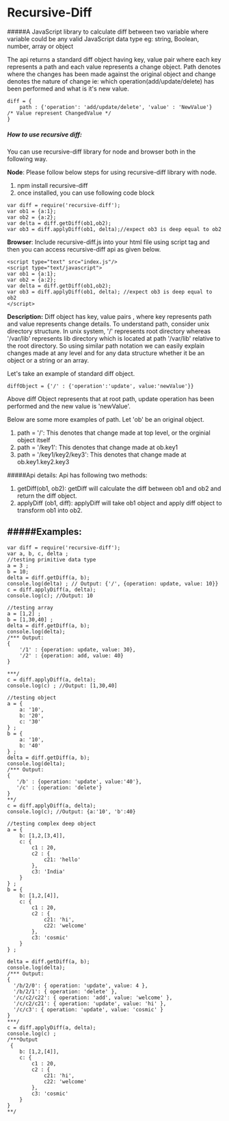 # Recursive-Diff
#####A JavaScript library to calculate diff between two variable where variable could be any valid JavaScript data type eg: string, Boolean, number, array or object

The api returns a standard diff object having key, value pair where each key represents a path and each value represents a change object. Path denotes where the changes has been made against the original object and change denotes the nature of change ie: which operation(add/update/delete) has been performed and what is it's new value.

```
diff = {
	path : {'operation': 'add/update/delete', 'value' : 'NewValue'}  /* Value represent ChangedValue */
}
```

##### How to use recursive diff:
You can use recursive-diff library for node and browser both in the following way.

**Node**: Please follow below steps for using recursive-diff library with node.

1. npm install recursive-diff 
2. once installed, you can use following code block
```
var diff = require('recursive-diff');
var ob1 = {a:1};
var ob2 = {a:2};
var delta = diff.getDiff(ob1,ob2);
var ob3 = diff.applyDiff(ob1, delta);//expect ob3 is deep equal to ob2

```
**Browser**: Include recursive-diff.js into your html file using script tag and then you can access recursive-diff api  as given below.

```
<script type="text" src="index.js"/>
<script type="text/javascript">
var ob1 = {a:1};
var ob2 = {a:2};
var delta = diff.getDiff(ob1,ob2);
var ob3 = diff.applyDiff(ob1, delta); //expect ob3 is deep equal to ob2
</script>
```

**Description:** Diff object has key, value pairs , where key represents path and value represents change details. To understand path, consider unix directory structure. In unix system, '/' represents root directory whereas '/var/lib' represents lib directory which is located at path '/var/lib' relative to the root directory.
So using similar path notation we can easily explain changes made at any level and for any data structure whether it be an object or a string or an array.

Let's take an example of standard diff object. 
```
diffObject = {'/' : {'operation':'update', value:'newValue'}} 
```
Above diff Object represents that at root path, update operation has been performed and the new value is 'newValue'.

Below are some more examples of path. Let 'ob' be an original object.

1.  path = '/': This denotes that change made at top level, or the orginial object itself 
2.  path = '/key1': This denotes that change made at ob.key1
3.  path = '/key1/key2/key3': This denotes that change made at ob.key1.key2.key3


#####Api details: Api has following two methods:

1. getDiff(ob1, ob2): getDiff will calculate the diff between ob1 and ob2 and return the diff object.
2. applyDiff (ob1, diff): applyDiff will take ob1 object and apply diff object to transform ob1 into ob2.

#####Examples:
---------
```
var diff = require('recursive-diff');
var a, b, c, delta ;
//testing primitive data type
a = 3 ;
b = 10;
delta = diff.getDiff(a, b);
console.log(delta) ; // Output: {'/', {operation: update, value: 10}}
c = diff.applyDiff(a, delta);
console.log(c); //Output: 10
 
//testing array
a = [1,2] ;
b = [1,30,40] ;
delta = diff.getDiff(a, b);
console.log(delta);
/*** Output: 
{
    '/1' : {operation: update, value: 30},
    '/2' : {operation: add, value: 40} 
}

***/
c = diff.applyDiff(a, delta);
console.log(c) ; //Output: [1,30,40]

//testing object 
a = {
    a: '10',
    b: '20',
    c: '30'
} ;
b = {
    a: '10',
    b: '40'
} ;
delta = diff.getDiff(a, b);
console.log(delta);
/*** Output:
{
   '/b' : {operation: 'update', value:'40'},
   '/c' : {operation: 'delete'}
}
**/
c = diff.applyDiff(a, delta);
console.log(c); //Output: {a:'10', 'b':40}

//testing complex deep object
a = {
    b: [1,2,[3,4]],
    c: {
        c1 : 20,
        c2 : {
            c21: 'hello'
        },
        c3: 'India'
    }
} ;
b = {
    b: [1,2,[4]],
    c: {
        c1 : 20,
        c2 : {
            c21: 'hi',
            c22: 'welcome'
        },
        c3: 'cosmic'
    }
} ;

delta = diff.getDiff(a, b);
console.log(delta);
/*** Output:
{ 
  '/b/2/0': { operation: 'update', value: 4 },
  '/b/2/1': { operation: 'delete' },
  '/c/c2/c22': { operation: 'add', value: 'welcome' },
  '/c/c2/c21': { operation: 'update', value: 'hi' },
  '/c/c3': { operation: 'update', value: 'cosmic' } 
}
***/
c = diff.applyDiff(a, delta);
console.log(c) ;
/***Output
 {
    b: [1,2,[4]],
    c: {
        c1 : 20,
        c2 : {
            c21: 'hi',
            c22: 'welcome'
        },
        c3: 'cosmic'
    }
}
**/
```
